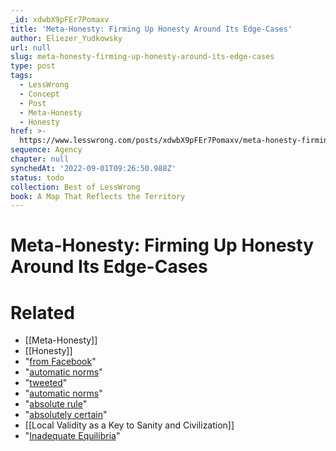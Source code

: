 ```yaml
---
_id: xdwbX9pFEr7Pomaxv
title: 'Meta-Honesty: Firming Up Honesty Around Its Edge-Cases'
author: Eliezer_Yudkowsky
url: null
slug: meta-honesty-firming-up-honesty-around-its-edge-cases
type: post
tags:
  - LessWrong
  - Concept
  - Post
  - Meta-Honesty
  - Honesty
href: >-
  https://www.lesswrong.com/posts/xdwbX9pFEr7Pomaxv/meta-honesty-firming-up-honesty-around-its-edge-cases
sequence: Agency
chapter: null
synchedAt: '2022-09-01T09:26:50.988Z'
status: todo
collection: Best of LessWrong
book: A Map That Reflects the Territory
---
```


# Meta-Honesty: Firming Up Honesty Around Its Edge-Cases


# Related

- [[Meta-Honesty]]
- [[Honesty]]
- "[from Facebook](https://www.facebook.com/yudkowsky/posts/10156161113669228)"
- "[automatic norms](http://www.overcomingbias.com/2017/12/automatic-norms.html)"
- "[tweeted](https://twitter.com/robinhanson/status/929006858911801345)"
- "[automatic norms](https://www.overcomingbias.com/2017/12/10-implications-of-automatic-norms.html)"
- "[absolute rule](https://wiki.lesswrong.com/wiki/Ethical_injunction)"
- "[absolutely certain](https://www.readthesequences.com/The-Fallacy-Of-Gray)"
- [[Local Validity as a Key to Sanity and Civilization]]
- "[Inadequate Equilibria](https://www.lesswrong.com/sequences/oLGCcbnvabyibnG9d)"